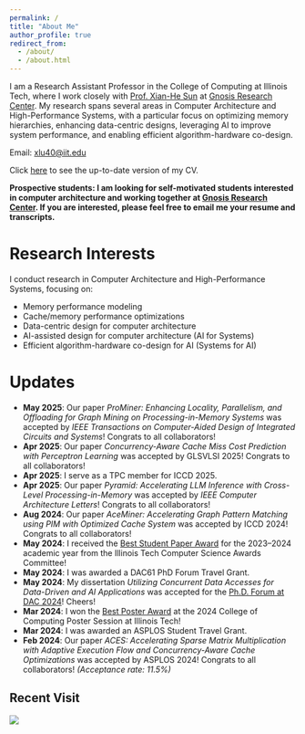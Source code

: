 ```yaml
---
permalink: /
title: "About Me"
author_profile: true
redirect_from:
  - /about/
  - /about.html
---
```


I am a Research Assistant Professor in the College of Computing at Illinois Tech, where I work closely with [Prof. Xian-He Sun](http://www.cs.iit.edu/~scs/sun/biography.html) at [Gnosis Research Center](https://grc.iit.edu/). My research spans several areas in Computer Architecture and High-Performance Systems, with a particular focus on optimizing memory hierarchies, enhancing data-centric designs, leveraging AI to improve system performance, and enabling efficient algorithm-hardware co-design.

Email: xlu40@iit.edu

Click [here](../cv) to see the up-to-date version of my CV.

<b>Prospective students: I am looking for self-motivated students interested in computer architecture and working together at [Gnosis Research Center](https://grc.iit.edu/). If you are interested, please feel free to email me your resume and transcripts.</b>

Research Interests
======
I conduct research in Computer Architecture and High-Performance Systems, focusing on:
- Memory performance modeling
- Cache/memory performance optimizations
- Data-centric design for computer architecture
- AI-assisted design for computer architecture (AI for Systems)
- Efficient algorithm-hardware co-design for AI (Systems for AI)

Updates
======
- **May 2025**: Our paper *ProMiner: Enhancing Locality, Parallelism, and Offloading for Graph Mining on Processing-in-Memory Systems* was accepted by *IEEE Transactions on Computer-Aided Design of Integrated Circuits and Systems*! Congrats to all collaborators!
- **Apr 2025**: Our paper *Concurrency-Aware Cache Miss Cost Prediction with Perceptron Learning* was accepted by GLSVLSI 2025! Congrats to all collaborators!
- **Apr 2025**: I serve as a TPC member for ICCD 2025.
- **Apr 2025**: Our paper *Pyramid: Accelerating LLM Inference with Cross-Level Processing-in-Memory* was accepted by *IEEE Computer Architecture Letters*! Congrats to all collaborators!
- **Aug 2024**: Our paper *AceMiner: Accelerating Graph Pattern Matching using PIM with Optimized Cache System* was accepted by ICCD 2024! Congrats to all collaborators!
- **May 2024**: I received the [Best Student Paper Award](../files/Certificates/certificate_2024_best_student_paper.pdf) for the 2023–2024 academic year from the Illinois Tech Computer Science Awards Committee!
- **May 2024**: I was awarded a DAC61 PhD Forum Travel Grant.
- **May 2024**: My dissertation *Utilizing Concurrent Data Accesses for Data-Driven and AI Applications* was accepted for the [Ph.D. Forum at DAC 2024](https://www.dac.com/Attend/Students-Scholarships/PhD-Forum)! Cheers!
- **Mar 2024**: I won the [Best Poster Award](../files/Certificates/certificate_2024_college_of_computing_poster.pdf) at the 2024 College of Computing Poster Session at Illinois Tech!
- **Mar 2024**: I was awarded an ASPLOS Student Travel Grant.
- **Feb 2024**: Our paper *ACES: Accelerating Sparse Matrix Multiplication with Adaptive Execution Flow and Concurrency-Aware Cache Optimizations* was accepted by ASPLOS 2024! Congrats to all collaborators! *(Acceptance rate: 11.5%)*




## Recent Visit

<a href="https://clustrmaps.com/site/1byqg"  title="Visit tracker"><img src="//www.clustrmaps.com/map_v2.png?d=bsYxMGsaNlwJCwQ8pgkgt0Arixg1DL3me1GDZRUAgL8&cl=ffffff" /></a>
